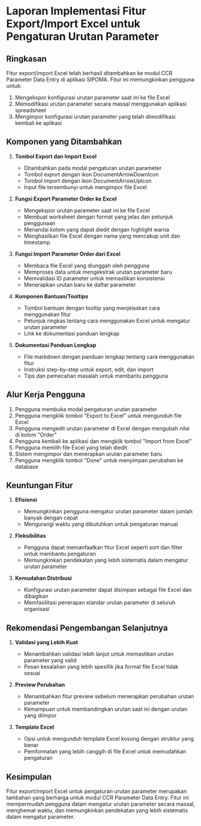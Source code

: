 # Laporan Implementasi Fitur Export/Import Excel untuk Pengaturan Urutan Parameter

## Ringkasan

Fitur export/import Excel telah berhasil ditambahkan ke modul CCR Parameter Data Entry di aplikasi SIPOMA. Fitur ini memungkinkan pengguna untuk:

1. Mengekspor konfigurasi urutan parameter saat ini ke file Excel
2. Memodifikasi urutan parameter secara massal menggunakan aplikasi spreadsheet
3. Mengimpor konfigurasi urutan parameter yang telah dimodifikasi kembali ke aplikasi

## Komponen yang Ditambahkan

1. **Tombol Export dan Import Excel**
   - Ditambahkan pada modal pengaturan urutan parameter
   - Tombol export dengan ikon DocumentArrowDownIcon
   - Tombol import dengan ikon DocumentArrowUpIcon
   - Input file tersembunyi untuk mengimpor file Excel

2. **Fungsi Export Parameter Order ke Excel**
   - Mengekspor urutan parameter saat ini ke file Excel
   - Membuat worksheet dengan format yang jelas dan petunjuk penggunaan
   - Menandai kolom yang dapat diedit dengan highlight warna
   - Menghasilkan file Excel dengan nama yang mencakup unit dan timestamp

3. **Fungsi Import Parameter Order dari Excel**
   - Membaca file Excel yang diunggah oleh pengguna
   - Memproses data untuk mengekstrak urutan parameter baru
   - Memvalidasi ID parameter untuk memastikan konsistensi
   - Menerapkan urutan baru ke daftar parameter

4. **Komponen Bantuan/Tooltips**
   - Tombol bantuan dengan tooltip yang menjelaskan cara menggunakan fitur
   - Petunjuk ringkas tentang cara menggunakan Excel untuk mengatur urutan parameter
   - Link ke dokumentasi panduan lengkap

5. **Dokumentasi Panduan Lengkap**
   - File markdown dengan panduan lengkap tentang cara menggunakan fitur
   - Instruksi step-by-step untuk export, edit, dan import
   - Tips dan pemecahan masalah untuk membantu pengguna

## Alur Kerja Pengguna

1. Pengguna membuka modal pengaturan urutan parameter
2. Pengguna mengklik tombol "Export to Excel" untuk mengunduh file Excel
3. Pengguna mengedit urutan parameter di Excel dengan mengubah nilai di kolom "Order"
4. Pengguna kembali ke aplikasi dan mengklik tombol "Import from Excel"
5. Pengguna memilih file Excel yang telah diedit
6. Sistem mengimpor dan menerapkan urutan parameter baru
7. Pengguna mengklik tombol "Done" untuk menyimpan perubahan ke database

## Keuntungan Fitur

1. **Efisiensi**
   - Memungkinkan pengguna mengatur urutan parameter dalam jumlah banyak dengan cepat
   - Mengurangi waktu yang dibutuhkan untuk pengaturan manual

2. **Fleksibilitas**
   - Pengguna dapat memanfaatkan fitur Excel seperti sort dan filter untuk membantu pengaturan
   - Memungkinkan pendekatan yang lebih sistematis dalam mengatur urutan parameter

3. **Kemudahan Distribusi**
   - Konfigurasi urutan parameter dapat disimpan sebagai file Excel dan dibagikan
   - Memfasilitasi penerapan standar urutan parameter di seluruh organisasi

## Rekomendasi Pengembangan Selanjutnya

1. **Validasi yang Lebih Kuat**
   - Menambahkan validasi lebih lanjut untuk memastikan urutan parameter yang valid
   - Pesan kesalahan yang lebih spesifik jika format file Excel tidak sesuai

2. **Preview Perubahan**
   - Menambahkan fitur preview sebelum menerapkan perubahan urutan parameter
   - Kemampuan untuk membandingkan urutan saat ini dengan urutan yang diimpor

3. **Template Excel**
   - Opsi untuk mengunduh template Excel kosong dengan struktur yang benar
   - Pemformatan yang lebih canggih di file Excel untuk memudahkan pengaturan

## Kesimpulan

Fitur export/import Excel untuk pengaturan urutan parameter merupakan tambahan yang berharga untuk modul CCR Parameter Data Entry. Fitur ini mempermudah pengguna dalam mengatur urutan parameter secara massal, menghemat waktu, dan memungkinkan pendekatan yang lebih sistematis dalam mengatur parameter.

